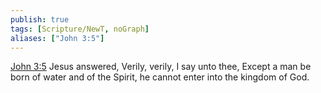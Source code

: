 ```yaml
---
publish: true
tags: [Scripture/NewT, noGraph]
aliases: ["John 3:5"]
---
```

[John 3:5](https://churchofjesuschrist.org/study/scriptures/nt/john/3?lang=eng&id=p5#p5) Jesus answered, Verily, verily, I say unto thee, Except a man be born of water and of the Spirit, he cannot enter into the kingdom of God.
